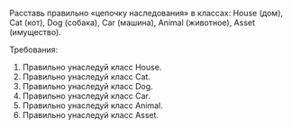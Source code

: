 
Расставь правильно &laquo;цепочку наследования&raquo; в классах: House (дом), Cat (кот), Dog (собака), Car (машина), Animal (животное), Asset (имущество).


Требования:
1.	Правильно унаследуй класс House.
2.	Правильно унаследуй класс Cat.
3.	Правильно унаследуй класс Dog.
4.	Правильно унаследуй класс Car.
5.	Правильно унаследуй класс Animal.
6.	Правильно унаследуй класс Asset.


